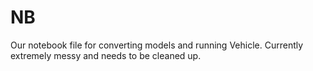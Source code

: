 # NB

Our notebook file for converting models and running Vehicle. Currently extremely messy and needs to be cleaned up.
